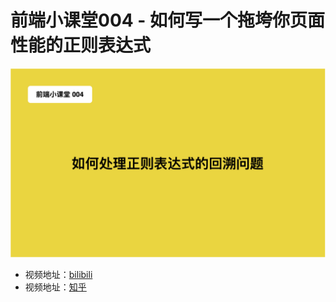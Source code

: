 # 前端小课堂004 - 如何写一个拖垮你页面性能的正则表达式

![cover](./images/cover.png)

+ 视频地址：[bilibili](https://www.bilibili.com/video/BV1JY4y1A7CT)
+ 视频地址：[知乎](https://www.zhihu.com/zvideo/1539727928715149312)
